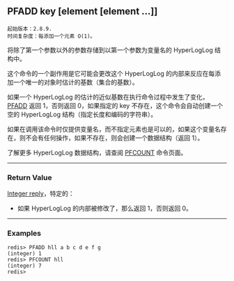 ## PFADD key [element [element ...]]

    起始版本：2.8.9.
    时间复杂度：每添加一个元素 O(1)。

将除了第一个参数以外的参数存储到以第一个参数为变量名的 HyperLogLog 结构中。

这个命令的一个副作用是它可能会更改这个 HyperLogLog 的内部来反应在每添加一个唯一的对象时估计的基数（集合的基数）。

如果一个 HyperLogLog 的估计的近似基数在执行命令过程中发生了变化，[PFADD](PFADD.md) 返回 1，否则返回 0，如果指定的 key 不存在，这个命令会自动创建一个空的 HyperLogLog 结构（指定长度和编码的字符串）。

如果在调用该命令时仅提供变量名，而不指定元素也是可以的，如果这个变量名存在，则不会有任何操作，如果不存在，则会创建一个数据结构（返回 1）。

了解更多 HyperLogLog 数据结构，请查阅 [PFCOUNT](PFCOUNT.md) 命令页面。

---

### Return Value

[Integer reply](../topics/protocol.md#resp-integers)，特定的：
- 如果 HyperLogLog 的内部被修改了，那么返回 1，否则返回 0。

---

### Examples

```
redis> PFADD hll a b c d e f g
(integer) 1
redis> PFCOUNT hll
(integer) 7
redis> 
```